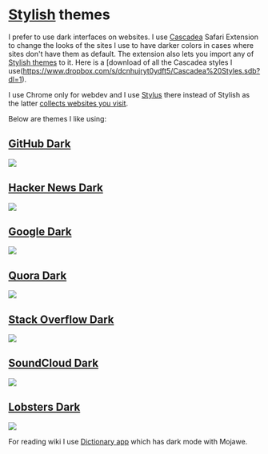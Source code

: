 # [Stylish](https://userstyles.org) themes

I prefer to use dark interfaces on websites. I use [Cascadea](https://cascadea.app) Safari Extension to change the looks of the sites I use to have darker colors in cases where sites don't have them as default. The extension also lets you import any of [Stylish themes](https://userstyles.org) to it. Here is a [download of all the Cascadea styles I use(https://www.dropbox.com/s/dcnhujryt0ydft5/Cascadea%20Styles.sdb?dl=1).

I use Chrome only for webdev and I use [Stylus](https://github.com/openstyles/stylus#readme) there instead of Stylish as the latter [collects websites you visit](https://robertheaton.com/2018/07/02/stylish-browser-extension-steals-your-internet-history/).

Below are themes I like using:

## [GitHub Dark](https://userstyles.org/styles/37035/github-dark)

![](https://i.imgur.com/ValUboK.png)

## [Hacker News Dark](https://userstyles.org/styles/113994/hacker-news-dark)

![](https://i.imgur.com/vvfG3au.png)

## [Google Dark](https://userstyles.org/styles/118959/darksearch-for-google)

![](https://i.imgur.com/tTKd4kG.png)

## [Quora Dark](https://userstyles.org/styles/104706/quora-dark)

![](https://i.imgur.com/VFAXqU1.png)

## [Stack Overflow Dark](https://userstyles.org/styles/35345)

![](https://i.imgur.com/NKI5yj2.png)

## [SoundCloud Dark](https://userstyles.org/styles/90894/soundcloud-pitch-black)

![](https://i.imgur.com/hjCCD1E.png)

## [Lobsters Dark](https://userstyles.org/styles/136068/neo-dark-lobsters)

![](https://i.imgur.com/nCjge7A.png)

For reading wiki I use [Dictionary app](https://wokabulary.com/blog/the-built-in-dictionary-on-mac-and-iphone.html) which has dark mode with Mojawe.
